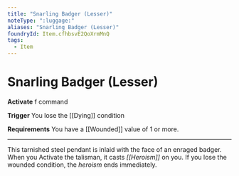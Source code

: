 ```yaml
---
title: "Snarling Badger (Lesser)"
noteType: ":luggage:"
aliases: "Snarling Badger (Lesser)"
foundryId: Item.cfhbsvE2QoXrmMnQ
tags:
  - Item
---
```


# Snarling Badger (Lesser)

**Activate** f command

**Trigger** You lose the [[Dying]] condition

**Requirements** You have a [[Wounded]] value of 1 or more.

* * *

This tarnished steel pendant is inlaid with the face of an enraged badger. When you Activate the talisman, it casts _[[Heroism]]_ on you. If you lose the wounded condition, the _heroism_ ends immediately.
